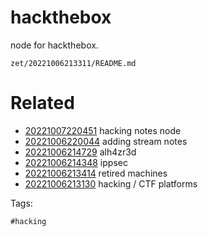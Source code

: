 # hackthebox

node for hackthebox.

` zet/20221006213311/README.md `

# Related

- [20221007220451](/zet/20221007220451/README.md) hacking notes node
- [20221006220044](/zet/20221006220044/README.md) adding stream notes
- [20221006214729](/zet/20221006214729/README.md) alh4zr3d
- [20221006214348](/zet/20221006214348/README.md) ippsec
- [20221006213414](/zet/20221006213414/README.md) retired machines
- [20221006213130](/zet/20221006213130/README.md) hacking / CTF platforms

Tags:

    #hacking
